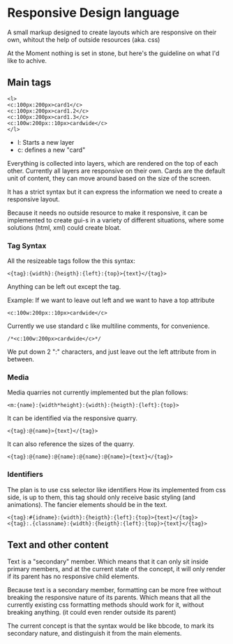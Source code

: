 # Responsive Design language

A small markup designed to create layouts which are responsive on their own, whitout the help of outside resources (aka. css)

At the Moment nothing is set in stone, but here's the guideline on what I'd like to achive. 

## Main tags

```
<l>
<c:100px:200px>card1</c>
<c:100px:200px>card1.2</c>
<c:100px:200px>card1.3</c>
<c:100w:200px::10px>cardwide</c>
</l>
```
* l: Starts a new layer
* c: defines a new "card"

Everything is collected into layers, which are rendered on the top of each other. Currently all layers are responsive on their own.
Cards are the default unit of content, they can move around based on the size of the screen.

It has a strict syntax but it can express the information we need to create a responsive layout.

Because it needs no outside resource to make it responsive, it can be implemented to create gui-s in a variety of different situations,
where some solutions (html, xml) could create bloat.

### Tag Syntax

All the resizeable tags follow the this syntax:
```
<{tag}:{width}:{heigth}:{left}:{top}>{text}</{tag}>
```
Anything can be left out except the tag.

Example:
If we want to leave out left and we want to have a top attribute

```
<c:100w:200px::10px>cardwide</c>
```

Currently we use standard c like multiline comments, for convenience.

```
/*<c:100w:200px>cardwide</c>*/ 
```
We put down 2 ":" characters, and just leave out the left attribute from in between.

### Media

Media quarries not currently implemented but the plan follows:

```
<m:{name}:{width*height}:{width}:{heigth}:{left}:{top}>
```

It can be identified via the responsive quarry.
```
<{tag}:@{name}>{text}</{tag}>
```

It can also reference the sizes of the quarry.
```
<{tag}:@{name}:@{name}:@{name}:@{name}>{text}</{tag}>
```

### Identifiers

The plan is to use css selector like identifiers
How its implemented from css side, is up to them, this tag should only receive basic styling (and animations).
The fancier elements should be in the text.
```
<{tag}:#{idname}:{width}:{heigth}:{left}:{top}>{text}</{tag}>
<{tag}:.{classname}:{width}:{heigth}:{left}:{top}>{text}</{tag}>
```



## Text and other content

Text is a "secondary" member. 
Which means that it can only sit inside primary members, and at the current state of the concept,
it will only render if its parent has no responsive child elements.

Because text is a secondary member, formatting can be more free without breaking the responsive nature of its parents. 
Which means that all the currently existing css formatting methods should work for it, without breaking anything.
(it could even render outside its parent)

The current concept is that the syntax would be like bbcode, to mark its secondary nature, and distinguish it from the main elements.
